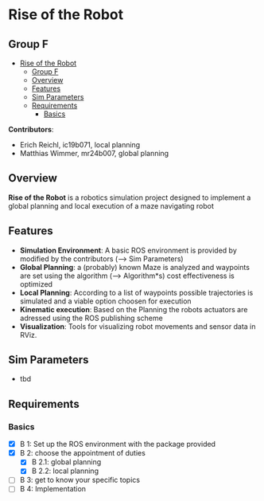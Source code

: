 # Rise of the Robot

## Group F
- [Rise of the Robot](#rise-of-the-robot)
  - [Group F](#group-f)
  - [Overview](#overview)
  - [Features](#features)
  - [Sim Parameters](#sim-parameters)
  - [Requirements](#requirements)
    - [Basics](#basics)

**Contributors**:
- Erich Reichl, ic19b071, local planning
- Matthias Wimmer, mr24b007, global planning

## Overview
**Rise of the Robot** is a robotics simulation project designed to implement a global planning and local execution of a maze navigating robot

## Features
- **Simulation Environment**: A basic ROS environment is provided by <TODO shall we link the package> modified by the contributors (--> Sim Parameters)
- **Global Planning**: a (probably) known Maze is analyzed and waypoints are set using the algorithm (--> Algorithm*s) cost effectiveness is optimized
- **Local Planning**: According to a list of waypoints possible trajectories is simulated and a viable option choosen for execution
- **Kinematic execution**: Based on the Planning the robots actuators are adressed using the ROS publishing scheme
- **Visualization**: Tools for visualizing robot movements and sensor data in RViz.

## Sim Parameters
- tbd

## Requirements
### Basics
- [x] B 1: Set up the ROS environment with the package provided
- [x] B 2: choose the appointment of duties
  - [x] B 2.1: global planning
  - [x] B 2.2: local planning 
- [ ] B 3: get to know your specific topics
- [ ] B 4: Implementation
